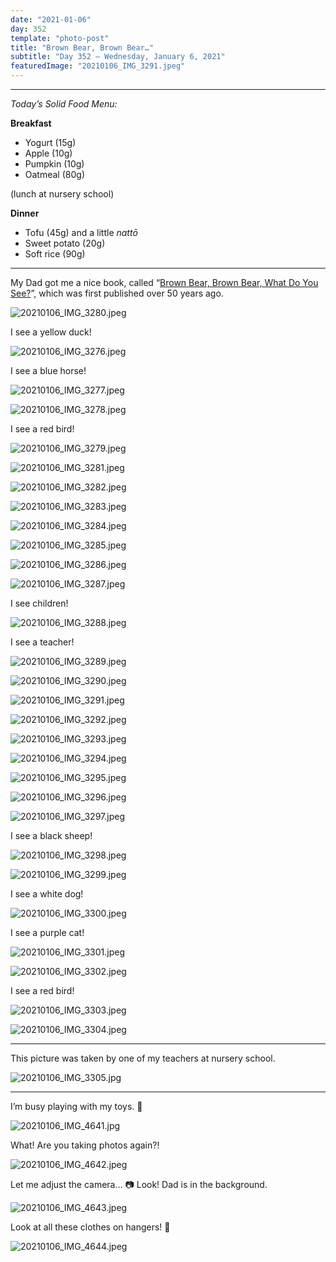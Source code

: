 ```yaml
---
date: "2021-01-06"
day: 352
template: "photo-post"
title: "Brown Bear, Brown Bear…"
subtitle: "Day 352 – Wednesday, January 6, 2021"
featuredImage: "20210106_IMG_3291.jpeg"
---
```


<hr />

_Today’s Solid Food Menu:_

**Breakfast**

- Yogurt (15g)
- Apple (10g)
- Pumpkin (10g)
- Oatmeal (80g)

(lunch at nursery school)

**Dinner**

- Tofu (45g) and a little *nattō*
- Sweet potato (20g)
- Soft rice (90g)

<hr />

My Dad got me a nice book, called “<a href="https://en.wikipedia.org/wiki/Brown_Bear,_Brown_Bear,_What_Do_You_See%3F">Brown Bear, Brown Bear, What Do You See?</a>”, which was first published over 50 years ago.

![20210106_IMG_3280.jpeg](20210106_IMG_3280.jpeg)

I see a yellow duck!

![20210106_IMG_3276.jpeg](20210106_IMG_3276.jpeg)

I see a blue horse!

![20210106_IMG_3277.jpeg](20210106_IMG_3277.jpeg)

![20210106_IMG_3278.jpeg](20210106_IMG_3278.jpeg)

I see a red bird!

![20210106_IMG_3279.jpeg](20210106_IMG_3279.jpeg)

![20210106_IMG_3281.jpeg](20210106_IMG_3281.jpeg)

![20210106_IMG_3282.jpeg](20210106_IMG_3282.jpeg)

![20210106_IMG_3283.jpeg](20210106_IMG_3283.jpeg)

![20210106_IMG_3284.jpeg](20210106_IMG_3284.jpeg)

![20210106_IMG_3285.jpeg](20210106_IMG_3285.jpeg)

![20210106_IMG_3286.jpeg](20210106_IMG_3286.jpeg)

![20210106_IMG_3287.jpeg](20210106_IMG_3287.jpeg)

I see children!

![20210106_IMG_3288.jpeg](20210106_IMG_3288.jpeg)

I see a teacher!

![20210106_IMG_3289.jpeg](20210106_IMG_3289.jpeg)

![20210106_IMG_3290.jpeg](20210106_IMG_3290.jpeg)

![20210106_IMG_3291.jpeg](20210106_IMG_3291.jpeg)

![20210106_IMG_3292.jpeg](20210106_IMG_3292.jpeg)

![20210106_IMG_3293.jpeg](20210106_IMG_3293.jpeg)

![20210106_IMG_3294.jpeg](20210106_IMG_3294.jpeg)

![20210106_IMG_3295.jpeg](20210106_IMG_3295.jpeg)

![20210106_IMG_3296.jpeg](20210106_IMG_3296.jpeg)

![20210106_IMG_3297.jpeg](20210106_IMG_3297.jpeg)

I see a black sheep!

![20210106_IMG_3298.jpeg](20210106_IMG_3298.jpeg)

![20210106_IMG_3299.jpeg](20210106_IMG_3299.jpeg)

I see a white dog!

![20210106_IMG_3300.jpeg](20210106_IMG_3300.jpeg)

I see a purple cat!

![20210106_IMG_3301.jpeg](20210106_IMG_3301.jpeg)

![20210106_IMG_3302.jpeg](20210106_IMG_3302.jpeg)

I see a red bird!

![20210106_IMG_3303.jpeg](20210106_IMG_3303.jpeg)

![20210106_IMG_3304.jpeg](20210106_IMG_3304.jpeg)

<hr />

This picture was taken by one of my teachers at nursery school.

![20210106_IMG_3305.jpg](20210106_IMG_3305.jpg)

<hr />

I’m busy playing with my toys. 🚗

![20210106_IMG_4641.jpg](20210106_IMG_4641.jpg)

What! Are you taking photos again?!

![20210106_IMG_4642.jpeg](20210106_IMG_4642.jpeg)

Let me adjust the camera… 📷 Look! Dad is in the background.

![20210106_IMG_4643.jpeg](20210106_IMG_4643.jpeg)

Look at all these clothes on hangers! 👕

![20210106_IMG_4644.jpeg](20210106_IMG_4644.jpeg)
